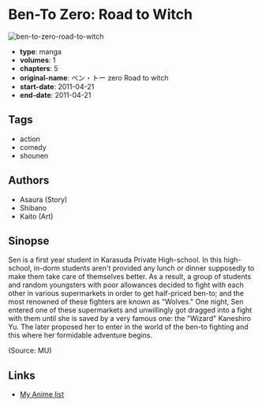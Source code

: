 # Ben-To Zero: Road to Witch

![ben-to-zero-road-to-witch](https://cdn.myanimelist.net/images/manga/2/173159.jpg)

-   **type**: manga
-   **volumes**: 1
-   **chapters**: 5
-   **original-name**: ベン・トー zero Road to witch
-   **start-date**: 2011-04-21
-   **end-date**: 2011-04-21

## Tags

-   action
-   comedy
-   shounen

## Authors

-   Asaura (Story)
-   Shibano
-   Kaito (Art)

## Sinopse

Sen is a first year student in Karasuda Private High-school. In this high-school, in-dorm students aren't provided any lunch or dinner supposedly to make them take care of themselves better. As a result, a group of students and random youngsters with poor allowances decided to fight with each other in various supermarkets in order to get half-priced ben-to; and the most renowned of these fighters are known as "Wolves." One night, Sen entered one of these supermarkets and unwillingly got dragged into a fight with them until she is saved by a very famous one: the "Wizard" Kaneshiro Yu. The later proposed her to enter in the world of the ben-to fighting and this where her formidable adventure begins.

(Source: MU)

## Links

-   [My Anime list](https://myanimelist.net/manga/30777/Ben-To_Zero__Road_to_Witch)
